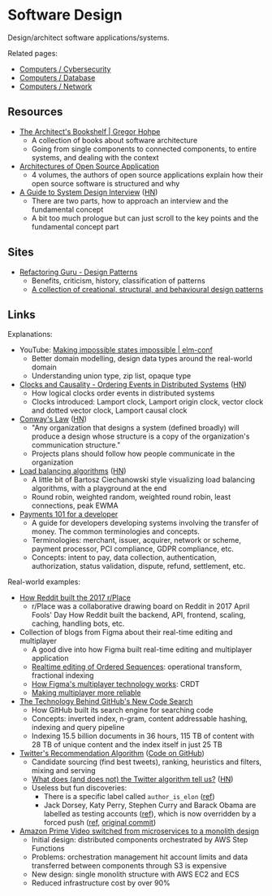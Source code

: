# Software Design

Design/architect software applications/systems.

Related pages:

- [Computers / Cybersecurity](/computers/cybersecurity)
- [Computers / Database](/computers/database)
- [Computers / Network](/computers/network)

## Resources

- [The Architect's Bookshelf | Gregor Hohpe](https://architectelevator.com/architecture/architect-bookshelf/)
  - A collection of books about software architecture
  - Going from single components to connected components, to entire systems, and
    dealing with the context
- [Architectures of Open Source Application](https://aosabook.org/en/index.html)
  - 4 volumes, the authors of open source applications explain how their open
    source software is structured and why
- [A Guide to System Design Interview](https://interviewing.io/guides/system-design-interview/part-two)
  ([HN](https://news.ycombinator.com/item?id=34999464))
  - There are two parts, how to approach an interview and the fundamental
    concept
  - A bit too much prologue but can just scroll to the key points and the
    fundamental concept part

## Sites

- [Refactoring Guru - Design Patterns](https://refactoring.guru/design-patterns)
  - Benefits, criticism, history, classification of patterns
  - [A collection of creational, structural, and behavioural design patterns](https://refactoring.guru/design-patterns/catalog)

## Links

Explanations:

- YouTube:
  [Making impossible states impossible | elm-conf](https://youtu.be/IcgmSRJHu_8)
  - Better domain modelling, design data types around the real-world domain
  - Understanding union type, zip list, opaque type
- [Clocks and Causality - Ordering Events in Distributed Systems](https://www.exhypothesi.com/clocks-and-causality/)
  ([HN](https://news.ycombinator.com/item?id=35399603))
  - How logical clocks order events in distributed systems
  - Clocks introduced: Lamport clock, Lamport origin clock, vector clock and
    dotted vector clock, Lamport causal clock
- [Conway's Law](https://martinfowler.com/bliki/ConwaysLaw.html)
  ([HN](https://news.ycombinator.com/item?id=35591026))
  - "Any organization that designs a system (defined broadly) will produce a
    design whose structure is a copy of the organization's communication
    structure."
  - Projects plans should follow how people communicate in the organization
- [Load balancing algorithms](https://samwho.dev/load-balancing/)
  ([HN](https://news.ycombinator.com/item?id=35588797))
  - A little bit of Bartosz Ciechanowski style visualizing load balancing
    algorithms, with a playground at the end
  - Round robin, weighted random, weighted round robin, least connections, peak
    EWMA
- [Payments 101 for a developer](https://github.com/juspay/hyperswitch/wiki/Payments-101-for-a-Developer)
  - A guide for developers developing systems involving the transfer of money.
    The common terminologies and concepts.
  - Terminologies: merchant, issuer, acquirer, network or scheme, payment
    processor, PCI compliance, GDPR compliance, etc.
  - Concepts: intent to pay, data collection, authentication, authorization,
    status validation, dispute, refund, settlement, etc.

Real-world examples:

- [How Reddit built the 2017 r/Place](https://www.redditinc.com/blog/how-we-built-rplace/)
  - r/Place was a collaborative drawing board on Reddit in 2017 April Fools' Day
    How Reddit built the backend, API, frontend, scaling, caching, handling
    bots, etc.
- Collection of blogs from Figma about their real-time editing and multiplayer
  - A good dive into how Figma built real-time editing and multiplayer
    application
  - [Realtime editing of Ordered Sequences](https://www.figma.com/blog/realtime-editing-of-ordered-sequences/):
    operational transform, fractional indexing
  - [How Figma's multiplayer technology works](https://www.figma.com/blog/how-figmas-multiplayer-technology-works/):
    CRDT
  - [Making multiplayer more reliable](https://www.figma.com/blog/making-multiplayer-more-reliable/)
- [The Technology Behind GitHub's New Code Search](https://github.blog/2023-02-06-the-technology-behind-githubs-new-code-search/)
  - How GitHub built its search engine for searching code
  - Concepts: inverted index, n-gram, content addressable hashing, indexing and
    query pipeline
  - Indexing 15.5 billion documents in 36 hours, 115 TB of content with 28 TB of
    unique content and the index itself in just 25 TB
- [Twitter's Recommendation Algorithm](https://blog.twitter.com/engineering/en_us/topics/open-source/2023/twitter-recommendation-algorithm)
  ([Code on GitHub](https://github.com/twitter/the-algorithm))
  - Candidate sourcing (find best tweets), ranking, heuristics and filters,
    mixing and serving
  - [What does (and does not) the Twitter algorithm tell us?](https://knightcolumbia.org/blog/twitter-showed-us-its-algorithm-what-does-it-tell-us)
    ([HN](https://news.ycombinator.com/item?id=35519224))
  - Useless but fun discoveries:
    - There is a specific label called `author_is_elon`
      ([ref](https://twitter.com/wongmjane/status/1641884551189512192))
    - Jack Dorsey, Katy Perry, Stephen Curry and Barack Obama are labelled as
      testing accounts
      ([ref](https://twitter.com/wongmjane/status/1641895949999153152)), which
      is now overridden by a forced push
      ([ref](https://twitter.com/wongmjane/status/1642028241828601856),
      [original commit](https://github.com/twitter/the-algorithm/blob/7f90d0ca342b928b479b512ec51ac2c3821f5922/graph-feature-service/src/main/scala/com/twitter/graph_feature_service/server/handlers/ServerWarmupHandler.scala#L23))
- [Amazon Prime Video switched from microservices to a monolith design](https://www.primevideotech.com/video-streaming/scaling-up-the-prime-video-audio-video-monitoring-service-and-reducing-costs-by-90)
  - Initial design: distributed components orchestrated by AWS Step Functions
  - Problems: orchestration management hit account limits and data transferred
    between components through S3 is expensive
  - New design: single monolith structure with AWS EC2 and ECS
  - Reduced infrastructure cost by over 90%
